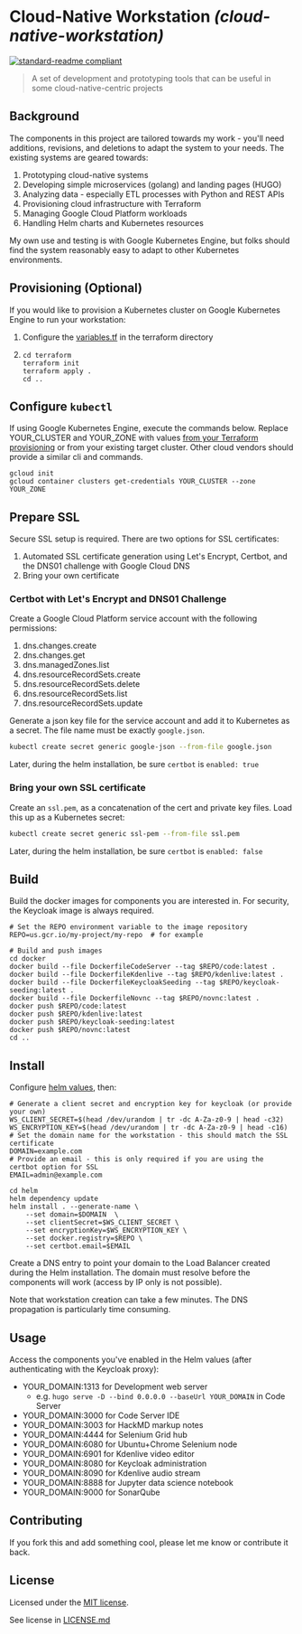 # Cloud-Native Workstation _(cloud-native-workstation)_

[![standard-readme compliant](https://img.shields.io/badge/readme%20style-standard-brightgreen.svg?style=flat-square)](https://github.com/RichardLitt/standard-readme)

> A set of development and prototyping tools that can be useful in some cloud-native-centric projects

## Background

The components in this project are tailored towards my work - you'll need additions, revisions, and deletions to adapt the system to your needs.  The existing systems are geared towards:
1. Prototyping cloud-native systems
1. Developing simple microservices (golang) and landing pages (HUGO)
1. Analyzing data - especially ETL processes with Python and REST APIs
1. Provisioning cloud infrastructure with Terraform
1. Managing Google Cloud Platform workloads
1. Handling Helm charts and Kubernetes resources

My own use and testing is with Google Kubernetes Engine, but folks should find the system reasonably easy to adapt to other Kubernetes environments.

## Provisioning (Optional)

If you would like to provision a Kubernetes cluster on Google Kubernetes Engine to run your workstation:
1. Configure the [variables.tf](terraform/variables.tf) in the terraform directory
2.
    ```
    cd terraform
    terraform init
    terraform apply .
    cd ..
    ```

## Configure `kubectl`

If using Google Kubernetes Engine, execute the commands below.  Replace YOUR_CLUSTER and YOUR_ZONE with values [from your Terraform provisioning](terraform/variables.tf) or from your existing target cluster.  Other cloud vendors should provide a similar cli and commands.
```
gcloud init
gcloud container clusters get-credentials YOUR_CLUSTER --zone YOUR_ZONE
```

## Prepare SSL

Secure SSL setup is required.  There are two options for SSL certificates:
1. Automated SSL certificate generation using Let's Encrypt, Certbot, and the DNS01 challenge with Google Cloud DNS
1. Bring your own certificate

### Certbot with Let's Encrypt and DNS01 Challenge
Create a Google Cloud Platform service account with the following permissions:
1. dns.changes.create
1. dns.changes.get
1. dns.managedZones.list
1. dns.resourceRecordSets.create
1. dns.resourceRecordSets.delete
1. dns.resourceRecordSets.list
1. dns.resourceRecordSets.update

Generate a json key file for the service account and add it to Kubernetes as a secret.  The file name must be exactly `google.json`.
```bash
kubectl create secret generic google-json --from-file google.json
```
Later, during the helm installation, be sure `certbot` is `enabled: true`

### Bring your own SSL certificate

Create an `ssl.pem`, as a concatenation of the cert and private key files.  Load this up as a Kubernetes secret:
```bash
kubectl create secret generic ssl-pem --from-file ssl.pem
```
Later, during the helm installation, be sure `certbot` is `enabled: false`

## Build

Build the docker images for components you are interested in.  For security, the Keycloak image is always required.

```
# Set the REPO environment variable to the image repository
REPO=us.gcr.io/my-project/my-repo  # for example
```
```
# Build and push images
cd docker
docker build --file DockerfileCodeServer --tag $REPO/code:latest .
docker build --file DockerfileKdenlive --tag $REPO/kdenlive:latest .
docker build --file DockerfileKeycloakSeeding --tag $REPO/keycloak-seeding:latest .
docker build --file DockerfileNovnc --tag $REPO/novnc:latest .
docker push $REPO/code:latest
docker push $REPO/kdenlive:latest
docker push $REPO/keycloak-seeding:latest
docker push $REPO/novnc:latest
cd ..
```

## Install
Configure [helm values](helm/values.yaml), then:
```
# Generate a client secret and encryption key for keycloak (or provide your own)
WS_CLIENT_SECRET=$(head /dev/urandom | tr -dc A-Za-z0-9 | head -c32)
WS_ENCRYPTION_KEY=$(head /dev/urandom | tr -dc A-Za-z0-9 | head -c16)
# Set the domain name for the workstation - this should match the SSL certificate
DOMAIN=example.com
# Provide an email - this is only required if you are using the certbot option for SSL
EMAIL=admin@example.com
```
```
cd helm
helm dependency update
helm install . --generate-name \
    --set domain=$DOMAIN  \
    --set clientSecret=$WS_CLIENT_SECRET \
    --set encryptionKey=$WS_ENCRYPTION_KEY \
    --set docker.registry=$REPO \
    --set certbot.email=$EMAIL
```
Create a DNS entry to point your domain to the Load Balancer created during the Helm installation.  The domain must resolve before the components will work (access by IP only is not possible).

Note that workstation creation can take a few minutes.  The DNS propagation is particularly time consuming.

## Usage

Access the components you've enabled in the Helm values (after authenticating with the Keycloak proxy):

* YOUR_DOMAIN:1313 for Development web server
    * e.g. `hugo serve -D --bind 0.0.0.0 --baseUrl YOUR_DOMAIN` in Code Server
* YOUR_DOMAIN:3000 for Code Server IDE
* YOUR_DOMAIN:3003 for HackMD markup notes
* YOUR_DOMAIN:4444 for Selenium Grid hub
* YOUR_DOMAIN:6080 for Ubuntu+Chrome Selenium node
* YOUR_DOMAIN:6901 for Kdenlive video editor
* YOUR_DOMAIN:8080 for Keycloak administration
* YOUR_DOMAIN:8090 for Kdenlive audio stream
* YOUR_DOMAIN:8888 for Jupyter data science notebook
* YOUR_DOMAIN:9000 for SonarQube

## Contributing

If you fork this and add something cool, please let me know or contribute it back.

## License

Licensed under the [MIT license](https://opensource.org/licenses/MIT).

See license in [LICENSE.md](LICENSE.md)